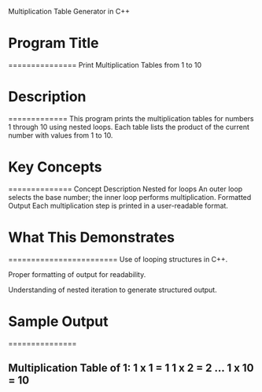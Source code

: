 Multiplication Table Generator in C++

# Program Title
===============
Print Multiplication Tables from 1 to 10



# Description
=============
This program prints the multiplication tables for numbers 1 through 10 using nested loops. Each table lists the product of the current number with values from 1 to 10.



# Key Concepts
==============
Concept	Description
Nested for loops	An outer loop selects the base number; the inner loop performs multiplication.
Formatted Output	Each multiplication step is printed in a user-readable format.



# What This Demonstrates
========================
Use of looping structures in C++.

Proper formatting of output for readability.

Understanding of nested iteration to generate structured output.



# Sample Output
===============

Multiplication Table of 1:
1 x 1 = 1
1 x 2 = 2
...
1 x 10 = 10
--------------------------
